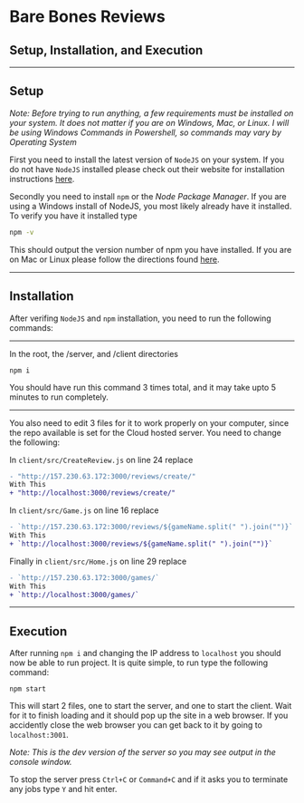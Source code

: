 # Bare Bones Reviews

## Setup, Installation, and Execution

---

## Setup

*Note: Before trying to run anything, a few requirements must be installed on your system. It does not matter if you are on Windows, Mac, or Linux. I will be using Windows Commands in Powershell, so commands may vary by Operating System*

First you need to install the latest version of `NodeJS` on your system. If you do not have `NodeJS` installed please check out their website for installation instructions [here](https://nodejs.org/en/).

Secondly you need to install `npm` or the *Node Package Manager*. If you are using a Windows install of NodeJS, you most likely already have it installed. To verify you have it installed type 

```bash
npm -v
```
This should output the version number of npm you have installed. If you are on Mac or Linux please follow the directions found [here](https://www.npmjs.com/get-npm).

---

## Installation

After verifing `NodeJS` and `npm` installation, you need to run the following commands:

---

In the root, the /server, and /client directories
```
npm i
```
You should have run this command 3 times total, and it may take upto 5 minutes to run completely.

---

You also need to edit 3 files for it to work properly on your computer, since the repo available is set for the Cloud hosted server. You need to change the following:

In `client/src/CreateReview.js` on line 24 replace
```diff
- "http://157.230.63.172:3000/reviews/create/"
With This
+ "http://localhost:3000/reviews/create/"
```

In `client/src/Game.js` on line 16 replace
```diff
- `http://157.230.63.172:3000/reviews/${gameName.split(" ").join("")}`
With This 
+ `http://localhost:3000/reviews/${gameName.split(" ").join("")}`
```

Finally in `client/src/Home.js` on line 29 replace
```diff
- `http://157.230.63.172:3000/games/`
With This
+ `http://localhost:3000/games/`
```

---

## Execution

After running `npm i` and changing the IP address to `localhost` you should now be able to run project. It is quite simple, to run type the following command:

```
npm start
```
This will start 2 files, one to start the server, and one to start the client. Wait for it to finish loading and it should pop up the site in a web browser. If you accidently close the web browser you can get back to it by going to `localhost:3001`.

*Note: This is the dev version of the server so you may see output in the console window.*

To stop the server press `Ctrl+C` or `Command+C` and if it asks you to terminate any jobs type `Y` and hit enter.